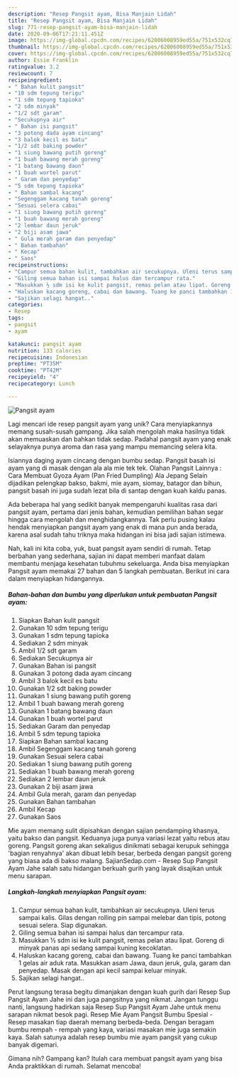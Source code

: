 ```yaml
---
description: "Resep Pangsit ayam, Bisa Manjain Lidah"
title: "Resep Pangsit ayam, Bisa Manjain Lidah"
slug: 771-resep-pangsit-ayam-bisa-manjain-lidah
date: 2020-09-06T17:21:11.451Z
image: https://img-global.cpcdn.com/recipes/62006008959ed55a/751x532cq70/pangsit-ayam-foto-resep-utama.jpg
thumbnail: https://img-global.cpcdn.com/recipes/62006008959ed55a/751x532cq70/pangsit-ayam-foto-resep-utama.jpg
cover: https://img-global.cpcdn.com/recipes/62006008959ed55a/751x532cq70/pangsit-ayam-foto-resep-utama.jpg
author: Essie Franklin
ratingvalue: 3.2
reviewcount: 7
recipeingredient:
- " Bahan kulit pangsit"
- "10 sdm tepung terigu"
- "1 sdm tepung tapioka"
- "2 sdm minyak"
- "1/2 sdt garam"
- "Secukupnya air"
- " Bahan isi pangsit"
- "3 potong dada ayam cincang"
- "3 balok kecil es batu"
- "1/2 sdt baking powder"
- "1 siung bawang putih goreng"
- "1 buah bawang merah goreng"
- "1 batang bawang daun"
- "1 buah wortel parut"
- " Garam dan penyedap"
- "5 sdm tepung tapioka"
- " Bahan sambal kacang"
- "Segenggam kacang tanah goreng"
- "Sesuai selera cabai"
- "1 siung bawang putih goreng"
- "1 buah bawang merah goreng"
- "2 lembar daun jeruk"
- "2 biji asam jawa"
- " Gula merah garam dan penyedap"
- " Bahan tambahan"
- " Kecap"
- " Saos"
recipeinstructions:
- "Campur semua bahan kulit, tambahkan air secukupnya. Uleni terus sampai kalis. Gilas dengan rolling pin sampai melebar dan tipis, potong sesuai selera. Siap digunakan."
- "Giling semua bahan isi sampai halus dan tercampur rata."
- "Masukkan ½ sdm isi ke kulit pangsit, remas pelan atau lipat. Goreng di minyak panas api sedang sampai kuning kecoklatan."
- "Haluskan kacang goreng, cabai dan bawang. Tuang ke panci tambahkan 1 gelas air aduk rata. Masukkan asam Jawa, daun jeruk, gula, garam dan penyedap. Masak dengan api kecil sampai keluar minyak."
- "Sajikan selagi hangat.."
categories:
- Resep
tags:
- pangsit
- ayam

katakunci: pangsit ayam 
nutrition: 133 calories
recipecuisine: Indonesian
preptime: "PT35M"
cooktime: "PT42M"
recipeyield: "4"
recipecategory: Lunch

---
```



![Pangsit ayam](https://img-global.cpcdn.com/recipes/62006008959ed55a/751x532cq70/pangsit-ayam-foto-resep-utama.jpg)

Lagi mencari ide resep pangsit ayam yang unik? Cara menyiapkannya memang susah-susah gampang. Jika salah mengolah maka hasilnya tidak akan memuaskan dan bahkan tidak sedap. Padahal pangsit ayam yang enak selayaknya punya aroma dan rasa yang mampu memancing selera kita.

Isiannya daging ayam cincang dengan bumbu sedap. Pangsit basah isi ayam yang di masak dengan ala ala mie tek tek. Olahan Pangsit Lainnya : Cara Membuat Gyoza Ayam (Pan Fried Dumpling) Ala Jepang Selain dijadikan pelengkap bakso, bakmi, mie ayam, siomay, batagor dan bihun, pangsit basah ini juga sudah lezat bila di santap dengan kuah kaldu panas.

Ada beberapa hal yang sedikit banyak mempengaruhi kualitas rasa dari pangsit ayam, pertama dari jenis bahan, kemudian pemilihan bahan segar hingga cara mengolah dan menghidangkannya. Tak perlu pusing kalau hendak menyiapkan pangsit ayam yang enak di mana pun anda berada, karena asal sudah tahu triknya maka hidangan ini bisa jadi sajian istimewa.


Nah, kali ini kita coba, yuk, buat pangsit ayam sendiri di rumah. Tetap berbahan yang sederhana, sajian ini dapat memberi manfaat dalam membantu menjaga kesehatan tubuhmu sekeluarga. Anda bisa menyiapkan Pangsit ayam memakai 27 bahan dan 5 langkah pembuatan. Berikut ini cara dalam menyiapkan hidangannya.

<!--inarticleads1-->

##### Bahan-bahan dan bumbu yang diperlukan untuk pembuatan Pangsit ayam:

1. Siapkan  Bahan kulit pangsit
1. Gunakan 10 sdm tepung terigu
1. Gunakan 1 sdm tepung tapioka
1. Sediakan 2 sdm minyak
1. Ambil 1/2 sdt garam
1. Sediakan Secukupnya air
1. Gunakan  Bahan isi pangsit
1. Gunakan 3 potong dada ayam cincang
1. Ambil 3 balok kecil es batu
1. Gunakan 1/2 sdt baking powder
1. Gunakan 1 siung bawang putih goreng
1. Ambil 1 buah bawang merah goreng
1. Gunakan 1 batang bawang daun
1. Gunakan 1 buah wortel parut
1. Sediakan  Garam dan penyedap
1. Ambil 5 sdm tepung tapioka
1. Siapkan  Bahan sambal kacang
1. Ambil Segenggam kacang tanah goreng
1. Gunakan Sesuai selera cabai
1. Sediakan 1 siung bawang putih goreng
1. Sediakan 1 buah bawang merah goreng
1. Sediakan 2 lembar daun jeruk
1. Gunakan 2 biji asam jawa
1. Ambil  Gula merah, garam dan penyedap
1. Gunakan  Bahan tambahan
1. Ambil  Kecap
1. Gunakan  Saos


Mie ayam memang sulit dipisahkan dengan sajian pendamping khasnya, yaitu bakso dan pangsit. Keduanya juga punya variasi lezat yaitu rebus atau goreng. Pangsit goreng akan sekaligus dinikmati sebagai kerupuk sehingga &#39;bagian renyahnya&#39; akan dibuat lebih besar, berbeda dengan pangsit goreng yang biasa ada di bakso malang. SajianSedap.com - Resep Sup Pangsit Ayam Jahe salah satu hidangan berkuah gurih yang layak disajikan untuk menu sarapan. 

<!--inarticleads2-->

##### Langkah-langkah menyiapkan Pangsit ayam:

1. Campur semua bahan kulit, tambahkan air secukupnya. Uleni terus sampai kalis. Gilas dengan rolling pin sampai melebar dan tipis, potong sesuai selera. Siap digunakan.
1. Giling semua bahan isi sampai halus dan tercampur rata.
1. Masukkan ½ sdm isi ke kulit pangsit, remas pelan atau lipat. Goreng di minyak panas api sedang sampai kuning kecoklatan.
1. Haluskan kacang goreng, cabai dan bawang. Tuang ke panci tambahkan 1 gelas air aduk rata. Masukkan asam Jawa, daun jeruk, gula, garam dan penyedap. Masak dengan api kecil sampai keluar minyak.
1. Sajikan selagi hangat..


Perut langsung terasa begitu dimanjakan dengan kuah gurih dari Resep Sup Pangsit Ayam Jahe ini dan juga pangsitnya yang nikmat. Jangan tunggu nanti, langsung hadirkan saja Resep Sup Pangsit Ayam Jahe untuk menu sarapan nikmat besok pagi. Resep Mie Ayam Pangsit Bumbu Spesial - Resep masakan tiap daerah memang berbeda-beda. Dengan beragam bumbu rempah - rempah yang kaya, variasi masakan mie juga semakin kaya. Salah satunya adalah resep bumbu mie ayam pangsit yang cukup banyak digemari. 

Gimana nih? Gampang kan? Itulah cara membuat pangsit ayam yang bisa Anda praktikkan di rumah. Selamat mencoba!
